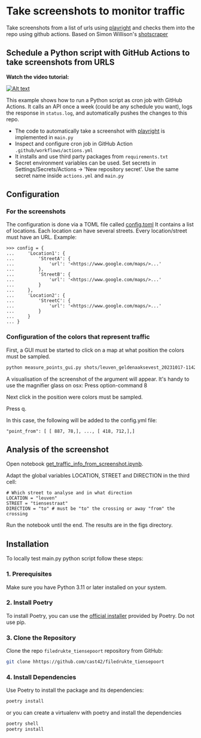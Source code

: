 # Take screenshots to monitor traffic

Take screenshots from a list of urls using [playright](https://github.com/Microsoft/playwright-python) and checks them into the repo using github actions. Based on Simon Willison's [shotscraper](https://github.com/simonw/shot-scraper)

## Schedule a Python script with GitHub Actions to take screenshots from URLS

**Watch the video tutorial:**

[![Alt text](https://img.youtube.com/vi/PaGp7Vi5gfM/hqdefault.jpg)](https://youtu.be/PaGp7Vi5gfM)

This example shows how to run a Python script as cron job with GitHub Actions. It calls an API once a week (could be any schedule you want), logs the response in `status.log`, and automatically pushes the changes to this repo.

- The code to automatically take a screenshot with [playright](https://github.com/Microsoft/playwright-python) is implemented in `main.py`
- Inspect and configure cron job in GitHub Action `.github/workflows/actions.yml`
- It installs and use third party packages from `requirements.txt`
- Secret environment variables can be used. Set secrets in Settings/Secrets/Actions -> 'New repository secret'. Use the same secret name inside `actions.yml` and `main.py`

## Configuration

### For the screenshots

The configuration is done via a TOML file called [config.toml](https://github.com/cast42/filedrukte_tiensepoort/blob/main/config.toml) It contains
a list of locations. Each location can have several streets. Every location/street must have an URL.
Example:

```ascii
>>> config = {
...     'Location1': {
...         'StreetA': {
...             'url': '<https://www.google.com/maps/>...'
...         },
...         'StreetB': {
...             'url': '<https://www.google.com/maps/>...'
...         }
...     },
...     'Location2': {
...         'StreetC': {
...             'url': '<https://www.google.com/maps/>...'
...         }
...     }
... }
```

### Configuration of the colors that represent traffic

First, a GUI must be started to click on a map at what position the colors must be sampled.

```bash
python measure_points_gui.py shots/leuven_geldenaaksevest_20231017-114230.png -direction from
```

A visualisation of the screenshot of the argument will appear. It's handy to use the magnifier glass on osx:
Press option-command 8

Next click in the position were colors must be sampled.

Press q.

In this case, the following will be added to the config.yml file:

```ascii
"point_from": [ [ 887, 78,], ..., [ 418, 712,],]
```

## Analysis of the screenshot

Open notebook [get_traffic_info_from_screenshot.ipynb](https://github.com/cast42/filedrukte_tiensepoort/blob/main/get_traffic_info_from_screenshot.ipynb).

Adapt the global variables LOCATION, STREET and DIRECTION in the third cell:

```ascii
# Which street to analyse and in what direction
LOCATION = "leuven"
STREET = "tiensestraat"
DIRECTION = "to" # must be "to" the crossing or away "from" the crossing
```

Run the notebook until the end. The results are in the figs directory.

## Installation

To locally test main.py python script follow these steps:

### 1. Prerequisites

Make sure you have Python 3.11 or later installed on your system.

### 2. Install Poetry

To install Poetry, you can use the [official installer](https://python-poetry.org/docs/#installing-with-the-official-installer)  provided by Poetry. Do not use pip.

### 3. Clone the Repository

Clone the repo `filedrukte_tiensepoort` repository from GitHub:

```bash
git clone hhttps://github.com/cast42/filedrukte_tiensepoort
```

### 4. Install Dependencies

Use Poetry to install the package and its dependencies:

```bash
poetry install
```

or you can create a virtualenv with poetry and install the dependencies

```bash
poetry shell
poetry install
```

